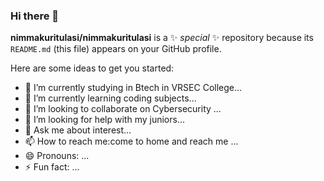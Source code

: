 ### Hi there 👋


**nimmakuritulasi/nimmakuritulasi** is a ✨ _special_ ✨ repository because its `README.md` (this file) appears on your GitHub profile.

Here are some ideas to get you started:

- 🔭 I’m currently studying  in Btech in VRSEC College...
- 🌱 I’m currently learning  coding subjects...
- 👯 I’m looking to collaborate on Cybersecurity ...
- 🤔 I’m looking for help with my juniors...
- 💬 Ask me about  interest...
- 📫 How to reach me:come to home and reach me ...
- 😄 Pronouns: ...
- ⚡ Fun fact: ...


